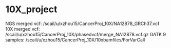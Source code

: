 # 10X_project


NGS merged vcf:     /scail/u/xzhou15/CancerProj_10X/NA12878_GRCh37.vcf  
10X merged vcf:      /scail/u/xzhou15/CancerProj_10X/phasedvcf/merge_NA12878.vcf.gz
GATK 9 samples:      /scail/u/xzhou15/CancerProj_10X/10xbamfiles/ForVarCall
